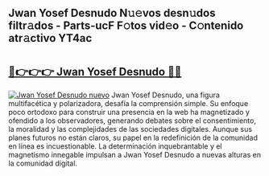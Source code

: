 ## Jwan Yosef Desnudo N𝚞𝚎vos desn𝚞dos filtr𝚊dos - Parts-ucF F𝚘tos vid𝚎o - C𝚘ntenido atr𝚊ctivo YT4ac

# <h2><a href="http://mbczd6.tromn.icu/?c=Jwan+Yosef+Desnudo">🔗👉👉👉 Jwan Yosef Desnudo 🔗🔗</a></h2>

[![Jwan Yosef Desnudo nuevo](https://i.imgur.com/pEAQMta.gif)](http://mbczd6.tromn.icu/?c=Jwan+Yosef+Desnudo)
Jwan Yosef Desnudo, una figura multifacética y polarizadora, desafía la comprensión simple. Su enfoque poco ortodoxo para construir una presencia en la web ha magnetizado y ofendido a los observadores, generando debates sobre el consentimiento, la moralidad y las complejidades de las sociedades digitales. Aunque sus planes futuros no están claros, su papel en la redefinición de la comunidad en línea es incuestionable. La determinación inquebrantable y el magnetismo innegable impulsan a Jwan Yosef Desnudo a nuevas alturas en la comunidad digital.
